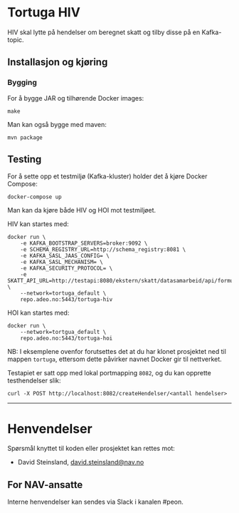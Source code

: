 Tortuga HIV
===========

HIV skal lytte på hendelser om beregnet skatt og tilby disse på en Kafka-topic.

## Installasjon og kjøring

### Bygging

For å bygge JAR og tilhørende Docker images:

```
make
```

Man kan også bygge med maven:

```
mvn package
```

## Testing

For å sette opp et testmiljø (Kafka-kluster) holder det å kjøre Docker Compose: 

```
docker-compose up
```

Man kan da kjøre både HIV og HOI mot testmiljøet.

HIV kan startes med:

```
docker run \
    -e KAFKA_BOOTSTRAP_SERVERS=broker:9092 \
    -e SCHEMA_REGISTRY_URL=http://schema_registry:8081 \
    -e KAFKA_SASL_JAAS_CONFIG= \
    -e KAFKA_SASL_MECHANISM= \
    -e KAFKA_SECURITY_PROTOCOL= \
    -e SKATT_API_URL=http://testapi:8080/ekstern/skatt/datasamarbeid/api/formueinntekt/beregnetskatt/ \
    --network=tortuga_default \
    repo.adeo.no:5443/tortuga-hiv
```

HOI kan startes med:

```
docker run \
    --network=tortgua_default \
    repo.adeo.no:5443/tortuga-hoi
```

NB: I eksemplene ovenfor forutsettes det at du har klonet prosjektet ned til mappen `tortuga`,
ettersom dette påvirker navnet Docker gir til nettverket.

Testapiet er satt opp med lokal portmapping `8082`, og du kan opprette testhendelser slik:

```
curl -X POST http://localhost:8082/createHendelser/<antall hendelser>
```

---

# Henvendelser

Spørsmål knyttet til koden eller prosjektet kan rettes mot:

* David Steinsland, david.steinsland@nav.no

## For NAV-ansatte

Interne henvendelser kan sendes via Slack i kanalen #peon.
